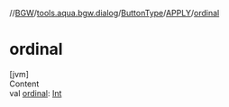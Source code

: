 //[BGW](../../../../index.md)/[tools.aqua.bgw.dialog](../../index.md)/[ButtonType](../index.md)/[APPLY](index.md)/[ordinal](ordinal.md)



# ordinal  
[jvm]  
Content  
val [ordinal](ordinal.md): [Int](https://kotlinlang.org/api/latest/jvm/stdlib/kotlin/-int/index.html)  



